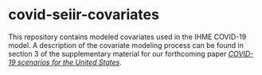 # covid-seiir-covariates

This repository contains modeled covariates used in the IHME COVID-19 model.
A description of the covariate modeling process can be found in section 3 of
the supplementary material for our forthcoming paper 
[*COVID-19 scenarios for the United States*](https://www.medrxiv.org/content/10.1101/2020.07.12.20151191v1).


